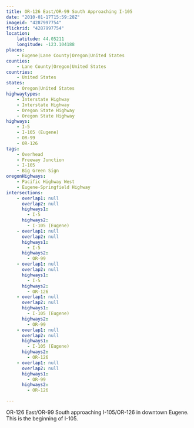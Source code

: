 ```yaml
---
title: OR-126 East/OR-99 South Approaching I-105
date: "2010-01-17T15:59:28Z"
imageid: "4287997754"
flickrid: "4287997754"
location:
    latitude: 44.05211
    longitude: -123.104188
places:
    - Eugene|Lane County|Oregon|United States
counties:
    - Lane County|Oregon|United States
countries:
    - United States
states:
    - Oregon|United States
highwaytypes:
    - Interstate Highway
    - Interstate Highway
    - Oregon State Highway
    - Oregon State Highway
highways:
    - I-5
    - I-105 (Eugene)
    - OR-99
    - OR-126
tags:
    - Overhead
    - Freeway Junction
    - I-105
    - Big Green Sign
oregonHighways:
    - Pacific Highway West
    - Eugene-Springfield Highway
intersections:
    - overlap1: null
      overlap2: null
      highways1:
        - I-5
      highways2:
        - I-105 (Eugene)
    - overlap1: null
      overlap2: null
      highways1:
        - I-5
      highways2:
        - OR-99
    - overlap1: null
      overlap2: null
      highways1:
        - I-5
      highways2:
        - OR-126
    - overlap1: null
      overlap2: null
      highways1:
        - I-105 (Eugene)
      highways2:
        - OR-99
    - overlap1: null
      overlap2: null
      highways1:
        - I-105 (Eugene)
      highways2:
        - OR-126
    - overlap1: null
      overlap2: null
      highways1:
        - OR-99
      highways2:
        - OR-126

---
```

OR-126 East/OR-99 South approaching I-105/OR-126 in downtown Eugene.  This is the beginning of I-105.